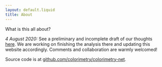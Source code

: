 ```yaml
---
layout: default.liquid
title: About
---
```


What is this all about?

*4 August 2020:* See a preliminary and incomplete draft of our thoughts
[here](https://github.com/colorimetry/colorimetry-net/blob/spectra-notebook/HNB/spectral%20analysis.ipynb).
We are working on finishing the analysis there and updating this website
accordingly. Comments and collaboration are warmly welcomed!

Source code is at
[github.com/colorimetry/colorimetry-net](https://github.com/colorimetry/colorimetry-net).
